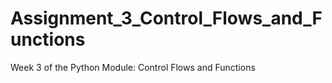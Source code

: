 
# Assignment_3_Control_Flows_and_Functions
Week 3 of the Python Module: Control Flows and Functions

